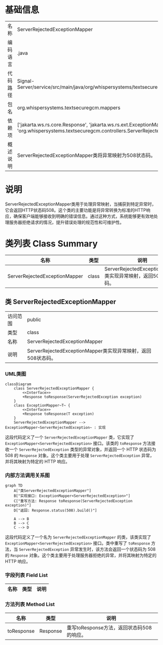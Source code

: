 # 基础信息

|      |      |
|------|------|
| 名称 | ServerRejectedExceptionMapper |
| 编码语言 | .java |
| 代码路径 | Signal-Server/service/src/main/java/org/whispersystems/textsecuregcm/mappers/ServerRejectedExceptionMapper.java |
| 包名 | org.whispersystems.textsecuregcm.mappers |
| 依赖项 | ['jakarta.ws.rs.core.Response', 'jakarta.ws.rs.ext.ExceptionMapper', 'org.whispersystems.textsecuregcm.controllers.ServerRejectedException'] |
| 概述说明 | ServerRejectedExceptionMapper类将异常映射为508状态码。 |

# 说明

ServerRejectedExceptionMapper类用于处理异常映射，当捕获到特定异常时，它会返回HTTP状态码508。这个类的主要功能是将异常转换为标准的HTTP响应，确保客户端能够接收到明确的错误信息。通过这种方式，系统能够更有效地处理服务器拒绝请求的情况，提升错误处理的规范性和可维护性。

# 类列表 Class Summary

| 名称   | 类型  | 说明 |
|-------|------|-------------|
| ServerRejectedExceptionMapper | class | ServerRejectedExceptionMapper类实现异常映射，返回508状态码。 |



## 类 ServerRejectedExceptionMapper

|      |      |
|------|------|
| 访问范围 | public |
| 类型 | class |
| 名称 | ServerRejectedExceptionMapper |
| 说明 | ServerRejectedExceptionMapper类实现异常映射，返回508状态码。 |


### UML类图

```mermaid
classDiagram
    class ServerRejectedExceptionMapper {
        <<Interface>>
        +Response toResponse(ServerRejectedException exception)
    }
    class ExceptionMapper~T~ {
        <<Interface>>
        +Response toResponse(T exception)
    }
    ServerRejectedExceptionMapper --> ExceptionMapper~ServerRejectedException~ : 实现
```

这段代码定义了一个 `ServerRejectedExceptionMapper` 类，它实现了 `ExceptionMapper<ServerRejectedException>` 接口。该类的 `toResponse` 方法接收一个 `ServerRejectedException` 类型的异常对象，并返回一个 HTTP 状态码为 508 的 `Response` 对象。这个类主要用于处理 `ServerRejectedException` 异常，并将其映射为特定的 HTTP 响应。


### 内部方法调用关系图

```mermaid
graph TD
    A["类ServerRejectedExceptionMapper"]
    B["实现接口: ExceptionMapper<ServerRejectedException>"]
    C["重写方法: Response toResponse(ServerRejectedException exception)"]
    D["返回: Response.status(508).build()"]

    A --> B
    B --> C
    C --> D
```

这段代码定义了一个名为 `ServerRejectedExceptionMapper` 的类，该类实现了 `ExceptionMapper<ServerRejectedException>` 接口。类中重写了 `toResponse` 方法，当 `ServerRejectedException` 异常发生时，该方法会返回一个状态码为 508 的 `Response` 对象。这个类主要用于处理服务器拒绝的异常，并将其映射为特定的 HTTP 响应。

### 字段列表 Field List

| 名称  | 类型  | 说明 |
|-------|-------|------|

### 方法列表 Method List

| 名称  | 类型  | 说明 |
|-------|-------|------|
| toResponse | Response | 重写toResponse方法，返回状态码508的响应。 |




